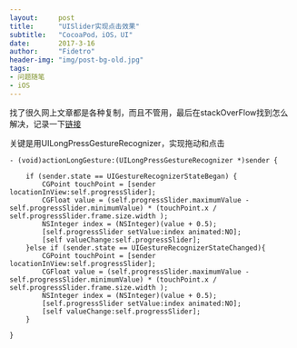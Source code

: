 ```yaml
---
layout:     post
title:      "UISlider实现点击效果"
subtitle:   "CocoaPod，iOS，UI"
date:       2017-3-16
author:     "Fidetro"
header-img: "img/post-bg-old.jpg"
tags:
- 问题随笔
- iOS
---
```


找了很久网上文章都是各种复制，而且不管用，最后在stackOverFlow找到怎么解决，记录一下[链接](http://stackoverflow.com/questions/22717167/how-to-enable-tap-and-slide-in-a-uislider)

关键是用UILongPressGestureRecognizer，实现拖动和点击
```objc
- (void)actionLongGesture:(UILongPressGestureRecognizer *)sender {
    
    if (sender.state == UIGestureRecognizerStateBegan) {
        CGPoint touchPoint = [sender locationInView:self.progressSlider];
        CGFloat value = (self.progressSlider.maximumValue - self.progressSlider.minimumValue) * (touchPoint.x / self.progressSlider.frame.size.width );
        NSInteger index = (NSInteger)(value + 0.5);
        [self.progressSlider setValue:index animated:NO];
        [self valueChange:self.progressSlider];
    }else if (sender.state == UIGestureRecognizerStateChanged){
        CGPoint touchPoint = [sender locationInView:self.progressSlider];
        CGFloat value = (self.progressSlider.maximumValue - self.progressSlider.minimumValue) * (touchPoint.x / self.progressSlider.frame.size.width );
        NSInteger index = (NSInteger)(value + 0.5);
        [self.progressSlider setValue:index animated:NO];
        [self valueChange:self.progressSlider];
    }
 
}
```

